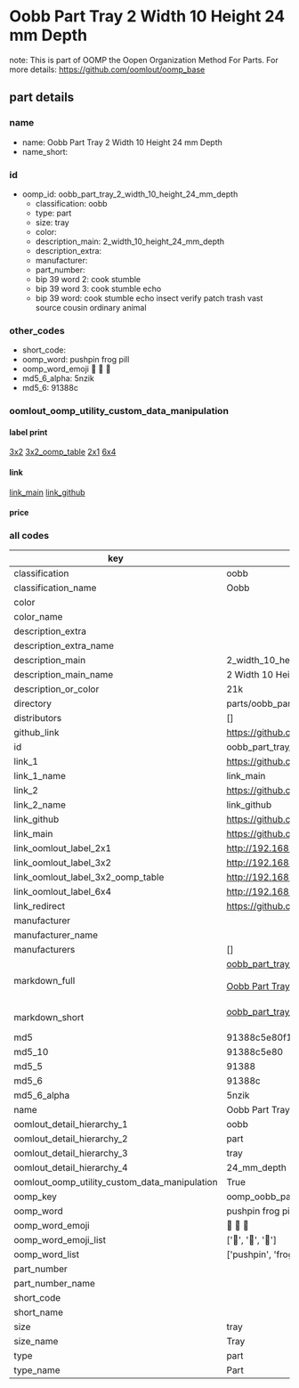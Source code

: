 # Oobb Part Tray 2 Width 10 Height 24 mm Depth  

note: This is part of OOMP the Oopen Organization Method For Parts. For more details: https://github.com/oomlout/oomp_base

##  part details
  







### name
* name: Oobb Part Tray 2 Width 10 Height 24 mm Depth
* name_short: 
### id
* oomp_id: oobb_part_tray_2_width_10_height_24_mm_depth
  * classification: oobb
  * type: part
  * size: tray
  * color: 
  * description_main: 2_width_10_height_24_mm_depth
  * description_extra: 
  * manufacturer: 
  * part_number: 
  * bip 39 word 2: cook stumble
  * bip 39 word 3: cook stumble echo
  * bip 39 word: cook stumble echo insect verify patch trash vast source cousin ordinary animal

### other_codes
* short_code: 
* oomp_word: pushpin frog pill
* oomp_word_emoji :pushpin: :frog: :pill:
* md5_6_alpha: 5nzik
* md5_6: 91388c






### oomlout_oomp_utility_custom_data_manipulation
#### label print
[3x2](http://192.168.1.245:1112/?label=oomp%205nzik)
[3x2_oomp_table](http://192.168.1.108:1112/?label=oomp%205nzik)
[2x1](http://192.168.1.242:1112/?label=oomp%205nzik)
[6x4](http://192.168.1.55:1112/?label=oomp%205nzik)    

#### link

[link_main](https://github.com/oomlout/oomlout_oomp_version_1_messy/tree/main/parts/oobb_part_tray_2_width_10_height_24_mm_depth) [link_github](https://github.com/oomlout/oomlout_oomp_version_1_messy/tree/main/parts/oobb_part_tray_2_width_10_height_24_mm_depth)                             

#### price







### all codes 
| key | value |  
| --- | --- |  
| classification | oobb |  
| classification_name | Oobb |  
| color |  |  
| color_name |  |  
| description_extra |  |  
| description_extra_name |  |  
| description_main | 2_width_10_height_24_mm_depth |  
| description_main_name | 2 Width 10 Height 24 mm Depth |  
| description_or_color | 21k |  
| directory | parts/oobb_part_tray_2_width_10_height_24_mm_depth |  
| distributors | [] |  
| github_link | https://github.com/oomlout/oomlout_oomp_part_src/tree/main/parts/oobb_part_tray_2_width_10_height_24_mm_depth |  
| id | oobb_part_tray_2_width_10_height_24_mm_depth |  
| link_1 | https://github.com/oomlout/oomlout_oomp_version_1_messy/tree/main/parts/oobb_part_tray_2_width_10_height_24_mm_depth |  
| link_1_name | link_main |  
| link_2 | https://github.com/oomlout/oomlout_oomp_version_1_messy/tree/main/parts/oobb_part_tray_2_width_10_height_24_mm_depth |  
| link_2_name | link_github |  
| link_github | https://github.com/oomlout/oomlout_oomp_version_1_messy/tree/main/parts/oobb_part_tray_2_width_10_height_24_mm_depth |  
| link_main | https://github.com/oomlout/oomlout_oomp_version_1_messy/tree/main/parts/oobb_part_tray_2_width_10_height_24_mm_depth |  
| link_oomlout_label_2x1 | http://192.168.1.242:1112/?label=oomp%205nzik |  
| link_oomlout_label_3x2 | http://192.168.1.245:1112/?label=oomp%205nzik |  
| link_oomlout_label_3x2_oomp_table | http://192.168.1.108:1112/?label=oomp%205nzik |  
| link_oomlout_label_6x4 | http://192.168.1.55:1112/?label=oomp%205nzik |  
| link_redirect | https://github.com/oomlout/oomlout_oomp_version_1_messy/tree/main/parts/oobb_part_tray_2_width_10_height_24_mm_depth |  
| manufacturer |  |  
| manufacturer_name |  |  
| manufacturers | [] |  
| markdown_full | [oobb_part_tray_2_width_10_height_24_mm_depth](none)<br>[](none)<br>[Oobb Part Tray 2 Width 10 Height 24 Mm Depth](none)<br><br> |  
| markdown_short | [oobb_part_tray_2_width_10_height_24_mm_depth](none)<br><br> |  
| md5 | 91388c5e80f1bcee837957508bf5e97d |  
| md5_10 | 91388c5e80 |  
| md5_5 | 91388 |  
| md5_6 | 91388c |  
| md5_6_alpha | 5nzik |  
| name | Oobb Part Tray 2 Width 10 Height 24 mm Depth |  
| oomlout_detail_hierarchy_1 | oobb |  
| oomlout_detail_hierarchy_2 | part |  
| oomlout_detail_hierarchy_3 | tray |  
| oomlout_detail_hierarchy_4 | 24_mm_depth |  
| oomlout_oomp_utility_custom_data_manipulation | True |  
| oomp_key | oomp_oobb_part_tray_2_width_10_height_24_mm_depth |  
| oomp_word | pushpin frog pill |  
| oomp_word_emoji | :pushpin: :frog: :pill: |  
| oomp_word_emoji_list | [':pushpin:', ':frog:', ':pill:'] |  
| oomp_word_list | ['pushpin', 'frog', 'pill'] |  
| part_number |  |  
| part_number_name |  |  
| short_code |  |  
| short_name |  |  
| size | tray |  
| size_name | Tray |  
| type | part |  
| type_name | Part |  
